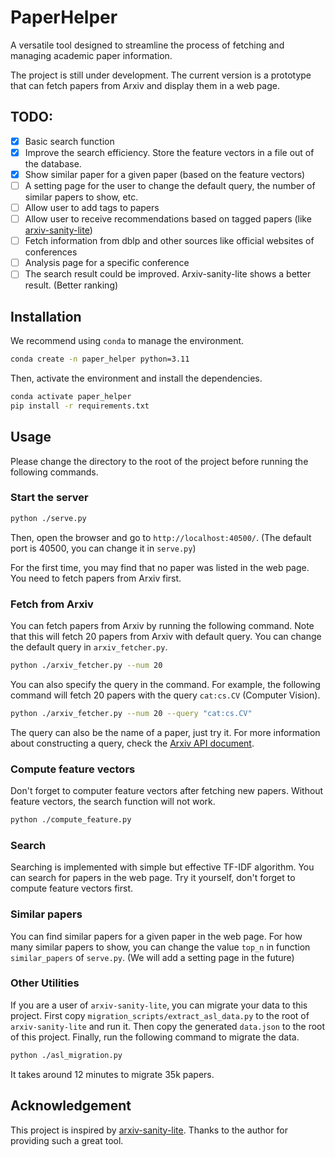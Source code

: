 # PaperHelper
A versatile tool designed to streamline the process of fetching and managing academic paper information. 

The project is still under development. The current version is a prototype that can fetch papers from Arxiv and display them in a web page.

## TODO:

- [x] Basic search function
- [x] Improve the search efficiency. Store the feature vectors in a file out of the database.
- [x] Show similar paper for a given paper (based on the feature vectors)
- [ ] A setting page for the user to change the default query, the number of similar papers to show, etc.
- [ ] Allow user to add tags to papers
- [ ] Allow user to receive recommendations based on tagged papers (like [arxiv-sanity-lite](https://github.com/karpathy/arxiv-sanity-lite))
- [ ] Fetch information from dblp and other sources like official websites of conferences
- [ ] Analysis page for a specific conference
- [ ] The search result could be improved. Arxiv-sanity-lite shows a better result. (Better ranking)

## Installation

We recommend using `conda` to manage the environment. 

```bash
conda create -n paper_helper python=3.11
```

Then, activate the environment and install the dependencies.

```bash
conda activate paper_helper
pip install -r requirements.txt
```


## Usage

Please change the directory to the root of the project before running the following commands.

### Start the server

```bash
python ./serve.py
```

Then, open the browser and go to `http://localhost:40500/`. (The default port is 40500, you can change it in `serve.py`)

For the first time, you may find that no paper was listed in the web page. You need to fetch papers from Arxiv first.

### Fetch from Arxiv

You can fetch papers from Arxiv by running the following command. Note that this will fetch 20 papers from Arxiv with default query. You can change the default query in `arxiv_fetcher.py`.

```bash
python ./arxiv_fetcher.py --num 20 
```

You can also specify the query in the command. For example, the following command will fetch 20 papers with the query `cat:cs.CV` (Computer Vision).

```bash
python ./arxiv_fetcher.py --num 20 --query "cat:cs.CV"
```

The query can also be the name of a paper, just try it. For more information about constructing a query, check the [Arxiv API document](https://arxiv.org/help/api/user-manual#query_details).

### Compute feature vectors

Don't forget to computer feature vectors after fetching new papers. Without feature vectors, the search function will not work.

```bash
python ./compute_feature.py
```

### Search

Searching is implemented with simple but effective TF-IDF algorithm. You can search for papers in the web page. Try it yourself, don't forget to compute feature vectors first.

### Similar papers

You can find similar papers for a given paper in the web page. For how many similar papers to show, you can change the value `top_n` in function `similar_papers` of `serve.py`. (We will add a setting page in the future)

### Other Utilities

If you are a user of `arxiv-sanity-lite`, you can migrate your data to this project. First copy `migration_scripts/extract_asl_data.py` to the root of `arxiv-sanity-lite` and run it. Then copy the generated `data.json` to the root of this project. Finally, run the following command to migrate the data.

```bash
python ./asl_migration.py
```

It takes around 12 minutes to migrate 35k papers.



## Acknowledgement

This project is inspired by [arxiv-sanity-lite](https://github.com/karpathy/arxiv-sanity-lite). Thanks to the author for providing such a great tool.
